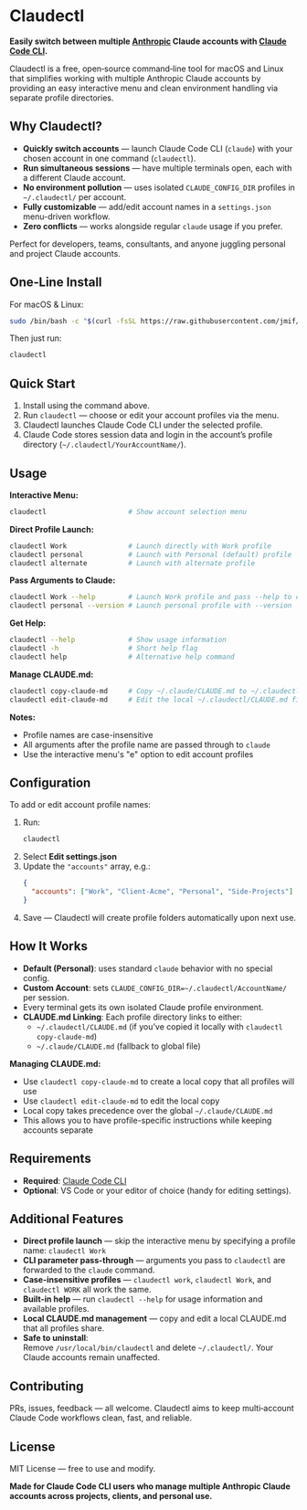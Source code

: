 # Claudectl

**Easily switch between multiple [Anthropic](https://www.anthropic.com/) Claude accounts with [Claude Code CLI](https://www.anthropic.com/claude-code).**

Claudectl is a free, open‑source command‑line tool for macOS and Linux that simplifies working with multiple Anthropic Claude accounts by providing an easy interactive menu and clean environment handling via separate profile directories.



##  Why Claudectl?

- **Quickly switch accounts** — launch Claude Code CLI (`claude`) with your chosen account in one command (`claudectl`).
- **Run simultaneous sessions** — have multiple terminals open, each with a different Claude account.
- **No environment pollution** — uses isolated `CLAUDE_CONFIG_DIR` profiles in `~/.claudectl/` per account.
- **Fully customizable** — add/edit account names in a `settings.json` menu-driven workflow.
- **Zero conflicts** — works alongside regular `claude` usage if you prefer.

Perfect for developers, teams, consultants, and anyone juggling personal and project Claude accounts.



##  One‑Line Install

For macOS & Linux:
```bash
sudo /bin/bash -c "$(curl -fsSL https://raw.githubusercontent.com/jmif/claudectl/main/install.sh)"
```

Then just run:
```bash
claudectl
```



##  Quick Start

1. Install using the command above.
2. Run `claudectl` — choose or edit your account profiles via the menu.
3. Claudectl launches Claude Code CLI under the selected profile.
4. Claude Code stores session data and login in the account’s profile directory (`~/.claudectl/YourAccountName/`).



##  Usage

**Interactive Menu:**
```bash
claudectl                    # Show account selection menu
```

**Direct Profile Launch:**
```bash
claudectl Work               # Launch directly with Work profile
claudectl personal           # Launch with Personal (default) profile
claudectl alternate          # Launch with alternate profile
```

**Pass Arguments to Claude:**
```bash
claudectl Work --help        # Launch Work profile and pass --help to claude
claudectl personal --version # Launch personal profile with --version
```

**Get Help:**
```bash
claudectl --help             # Show usage information
claudectl -h                 # Short help flag
claudectl help               # Alternative help command
```

**Manage CLAUDE.md:**
```bash
claudectl copy-claude-md     # Copy ~/.claude/CLAUDE.md to ~/.claudectl/CLAUDE.md
claudectl edit-claude-md     # Edit the local ~/.claudectl/CLAUDE.md file
```

**Notes:**
- Profile names are case-insensitive
- All arguments after the profile name are passed through to `claude`
- Use the interactive menu's "e" option to edit account profiles

##  Configuration

To add or edit account profile names:

1. Run:
   ```bash
   claudectl
   ```
2. Select **Edit settings.json**
3. Update the `"accounts"` array, e.g.:
   ```json
   {
     "accounts": ["Work", "Client-Acme", "Personal", "Side-Projects"]
   }
   ```
4. Save — Claudectl will create profile folders automatically upon next use.



##  How It Works

- **Default (Personal)**: uses standard `claude` behavior with no special config.
- **Custom Account**: sets `CLAUDE_CONFIG_DIR=~/.claudectl/AccountName/` per session.
- Every terminal gets its own isolated Claude profile environment.
- **CLAUDE.md Linking**: Each profile directory links to either:
  - `~/.claudectl/CLAUDE.md` (if you've copied it locally with `claudectl copy-claude-md`)
  - `~/.claude/CLAUDE.md` (fallback to global file)

**Managing CLAUDE.md:**
- Use `claudectl copy-claude-md` to create a local copy that all profiles will use
- Use `claudectl edit-claude-md` to edit the local copy
- Local copy takes precedence over the global `~/.claude/CLAUDE.md`
- This allows you to have profile-specific instructions while keeping accounts separate



##  Requirements

- **Required**: [Claude Code CLI](https://github.com/anthropics/claude-code)
- **Optional**: VS Code or your editor of choice (handy for editing settings).



##  Additional Features

- **Direct profile launch** — skip the interactive menu by specifying a profile name: `claudectl Work`
- **CLI parameter pass-through** — arguments you pass to `claudectl` are forwarded to the `claude` command.
- **Case-insensitive profiles** — `claudectl work`, `claudectl Work`, and `claudectl WORK` all work the same.
- **Built-in help** — run `claudectl --help` for usage information and available profiles.
- **Local CLAUDE.md management** — copy and edit a local CLAUDE.md that all profiles share.
- **Safe to uninstall**:  
  Remove `/usr/local/bin/claudectl` and delete `~/.claudectl/`. Your Claude accounts remain unaffected.



##  Contributing

PRs, issues, feedback — all welcome. Claudectl aims to keep multi‑account Claude Code workflows clean, fast, and reliable.



##  License

MIT License — free to use and modify.



**Made for Claude Code CLI users who manage multiple Anthropic Claude accounts across projects, clients, and personal use.**
